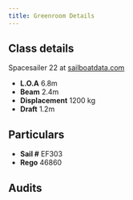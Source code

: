 ```yaml
---
title: Greenroom Details
---
```


## Class details

Spacesailer 22 at [sailboatdata.com](https://sailboatdata.com/sailboat/spacesailer-22/)

* **L.O.A** 6.8m
* **Beam** 2.4m
* **Displacement** 1200 kg
* **Draft** 1.2m

## Particulars

* **Sail #** EF303
* **Rego** 46860

## Audits

